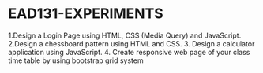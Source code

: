 # EAD131-EXPERIMENTS
1.Design a Login Page using HTML, CSS (Media Query) and JavaScript.
2.Design a chessboard pattern using HTML and CSS.
3. Design a calculator application using JavaScript.
4. Create responsive web page of your class time table by using bootstrap grid system
